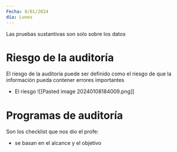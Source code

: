 ```yaml
---
Fecha: 8/01/2024
día: Lunes
---
```

Las pruebas sustantivas son solo sobre los datos

# Riesgo de la auditoría
El riesgo de la auditoría puede ser definido como el riesgo de que la información pueda contener errores importantes

- El riesgo ![[Pasted image 20240108184009.png]]
# Programas de auditoría
Son los checklist que nos dio el profe: 
- se basan en el alcance y el objetivo 